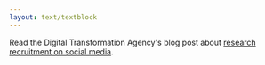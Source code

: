 ```yaml
---
layout: text/textblock
---
```


Read the Digital Transformation Agency's blog post about [research recruitment on social media](https://www.dta.gov.au/blog/research-recruitment-on-social-media/).

